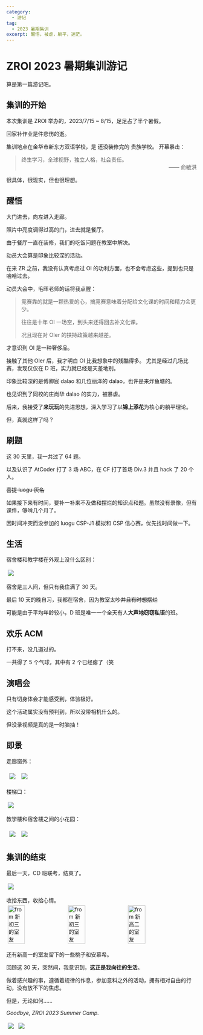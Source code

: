 ```yaml
---
category:
  - 游记
tag:
  - 2023 暑期集训
excerpt: 醒悟，被虐，躺平，迷茫。
---
```


# ZROI 2023 暑期集训游记

算是第一篇游记吧。

## 集训的开始

本次集训是 ZROI 举办的，2023/7/15 ~ 8/15，足足占了半个暑假。

回家补作业是件悲伤的逝。

<image-text-mix image='https://github.com/ZihanHu/blog/assets/133467869/aa2f5013-5e27-49a9-ac6c-5cf4350c5206'>
  集训地点在金华市新东方双语学校，是 <s>还没装修完的</s> 贵族学校。
</image-text-mix>

<image-text-mix image='https://github.com/ZihanHu/blog/assets/133467869/5dfbb062-1364-4f0d-9074-f7cdd5c21146'>
  开幕暴击：
  <blockquote>
    终生学习，全球视野，独立人格，社会责任。
    <p style='margin: 0; text-align: right;'>—— 俞敏洪</p>
  </blockquote>
  很具体，很现实，但也很理想。
</image-text-mix>

## 醒悟


<image-text-mix image='https://github.com/ZihanHu/blog/assets/133467869/4207bfa1-ccf9-4a00-8086-763ddebaa965'>
  大门进去，向左进入走廊。

  照片中亮度调得过高的门，进去就是餐厅。

  由于餐厅一直在装修，我们的吃饭问题在教室中解决。
</image-text-mix>

<image-text-mix :image='["https://github.com/ZihanHu/blog/assets/133467869/bf658f99-7211-46f9-81ea-ba29cba5485f", "https://github.com/ZihanHu/blog/assets/133467869/affbe64c-105d-4ba2-85c1-ba225d99a447"]'>
  动员大会算是印象比较深的活动。
</image-text-mix>

在来 ZR 之前，我没有认真考虑过 OI 的功利方面，也不会考虑这些，提到也只是哈哈过去。

动员大会中，毛晖老师的话将我点醒：

> 竞赛靠的就是一颗热爱的心，搞竞赛意味着分配给文化课的时间和精力会更少。
>
> 往往是十年 OI 一场空，到头来还得回去补文化课。
>
> 况且现在对 OIer 的扶持政策越来越差。

<image-text-mix image='https://github.com/ZihanHu/blog/assets/133467869/183e5eb8-3a03-4252-92f4-e26ea1376e36'>
  才意识到 OI 是一种奢侈品。

  接触了其他 OIer 后，我才明白 OI 比我想象中的残酷得多。
  尤其是经过几场比赛，发现仅仅在 D 班，实力就已经是天差地别。
</image-text-mix>

印象比较深的是傅卿宸 dalao 和几位丽泽的 dalao，也许是来炸鱼塘的。

也见识到了同校的庄尚华 dalao 的实力，被暴虐。

后来，我接受了**来玩玩**的先进思想，深入学习了以**锦上添花**为核心的躺平理论。

但，真就这样了吗？

## 刷题

这 30 天里，我一共过了 64 题。

以及认识了 AtCoder 打了 3 场 ABC，在 CF 打了首场 Div.3 并且 hack 了 20 个人。

~~喜提 luogu 灰名~~

如果接下来有时间，要补一补来不及做和摆烂的知识点和题。虽然没有录像，但有课件，够啃几个月了。

因时间冲突而没参加的 luogu CSP-J1 模拟和 CSP 信心赛，优先找时间做一下。

## 生活

宿舍楼和教学楼在外观上没什么区别：

![](https://github.com/ZihanHu/blog/assets/133467869/f324f47c-8938-456c-98c0-adb6c1ea8bc2)

<image-text-mix :image='["https://github.com/ZihanHu/blog/assets/133467869/8dd0a47a-113e-4e78-a60f-ea9d8362dc46", "https://github.com/ZihanHu/blog/assets/133467869/9da9a30b-e765-436b-b1aa-fa3402b3f81b"]'>
  宿舍是三人间，但只有我住满了 30 天。

  最后 10 天的晚自习，我都在宿舍，因为教室太吵~~并且有时想摆烂~~

  可能是由于平均年龄较小，D 班是唯一一个全天有人**大声地窃窃私语**的班。
</image-text-mix>


## 欢乐 ACM

<image-text-mix image='https://github.com/ZihanHu/blog/assets/133467869/d1e6b507-22e5-4787-b672-20b0929ba622'>
  打不来，没几道过的。

  一共得了 5 个气球，其中有 2 个已经瘪了（笑
</image-text-mix>

## 演唱会

只有切身体会才能感受到，体验极好。

这个活动属实没有预判到，所以没带相机什么的。

但没录视频是真的是一时脑抽！

## 即景

走廊窗外：

<div style='display: flex; flex-direction: row; width: 100%;'>
  <img style='padding: 4px; max-width: 29%; object-fit: contain;' src='https://github.com/ZihanHu/blog/assets/133467869/38167401-6e98-4dfd-9d41-166d5212adea' />
  <img style='padding: 4px; max-width: 69%; object-fit: contain;' src='https://github.com/ZihanHu/blog/assets/133467869/8dd0a47a-113e-4e78-a60f-ea9d8362dc46' />
</div>

楼梯口：

![](https://github.com/ZihanHu/blog/assets/133467869/a846208a-736a-462e-bab0-5d3e6def952f)

教学楼和宿舍楼之间的小花园：

<div style='display: flex; flex-direction: row; width: 100%;'>
  <img style='padding: 4px; max-width: 49%; object-fit: contain;' src='https://github.com/ZihanHu/blog/assets/133467869/72ac9df3-a735-4e47-938a-37ed012a50b7' />
  <img style='padding: 4px; max-width: 49%; object-fit: contain;' src='https://github.com/ZihanHu/blog/assets/133467869/172cd1ee-70ec-4953-9ad8-1523fb2ad66a' />
</div>

## 集训的结束

最后一天，CD 班联考，结束了。

![](https://github.com/ZihanHu/blog/assets/133467869/cc4fb29a-9b0b-4c02-a1f6-1a8ec4c51c89)

<image-text-mix image='https://github.com/ZihanHu/blog/assets/133467869/0f9721ab-40e7-420f-a279-95145062036c'>
  收拾东西，收拾心情。
</image-text-mix>

<div style='display: flex; align-items: center;'>
  <img style='width: 30%;' src='https://github.com/ZihanHu/blog/assets/133467869/f5736a5c-7f5c-427e-8cb9-288ade641c10' title='from 新初三的室友' />
  <img style='width: 30%;' src='https://github.com/ZihanHu/blog/assets/133467869/5890395e-33f0-4035-be11-95a79ea1c50b' title='from 新初三的室友' />
  <img style='width: 30%;' src='https://github.com/ZihanHu/blog/assets/133467869/986ad626-8ce2-4d3c-9022-1b1e60928b18' title='from 新高二的室友' />
</div>

还有新高一的室友留下的一些桃子和安慕希。

回顾这 30 天，突然间，我意识到，**这正是我向往的生活**。

做着感兴趣的事，遵循着规律的作息，参加意料之外的活动，拥有相对自由的行动，没有放不下的焦虑。

但是，无论如何……

*Goodbye, ZROI 2023 Summer Camp.*

![](https://github.com/ZihanHu/blog/assets/133467869/1de6e4f9-ffbb-4402-9140-e71c6a6a62e9)
![](https://github.com/ZihanHu/blog/assets/133467869/459225b5-7dcb-428c-a1cd-96363adc26eb)

<style scoped>
  img {
    margin: 4px;
  }
</style>
